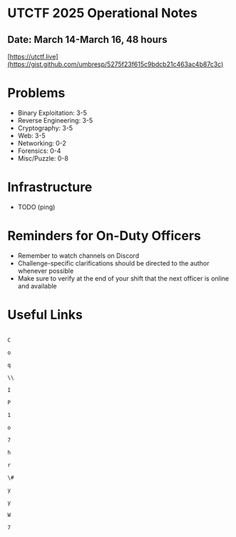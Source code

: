 # UTCTF 2025 Operational Notes

## Date: March 14-March 16, 48 hours

[https://utctf.live](https://gist.github.com/umbresp/5275f23f615c9bdcb21c463ac4b87c3c)

# Problems

- Binary Exploitation: 3-5  
- Reverse Engineering: 3-5  
- Cryptography: 3-5  
- Web: 3-5  
- Networking: 0-2  
- Forensics: 0-4  
- Misc/Puzzle: 0-8

# Infrastructure

- TODO (ping)

# Reminders for On-Duty Officers

- Remember to watch channels on Discord  
- Challenge-specific clarifications should be directed to the author whenever possible  
- Make sure to verify at the end of your shift that the next officer is online and available

# Useful Links

                                                                                                                                                      C  
                                                                                                                                                       o  
                                                                                                                                                       q  
                                                                                                                                                        \\  
                                                                                                                                                        I  
                                                                                                                                                      P  
                                                                                                                                                       1  
                                                                                                                                                       o  
                                                                                                                                                       7  
                                                                                                                                                       h  
                                                                                                                                                        r  
                                                                                                                                                       \#  
                                                                                                                                                       y  
                                                                                                                                                       y  
                                                                                                                                                     W  
                                                                                                                                                       7